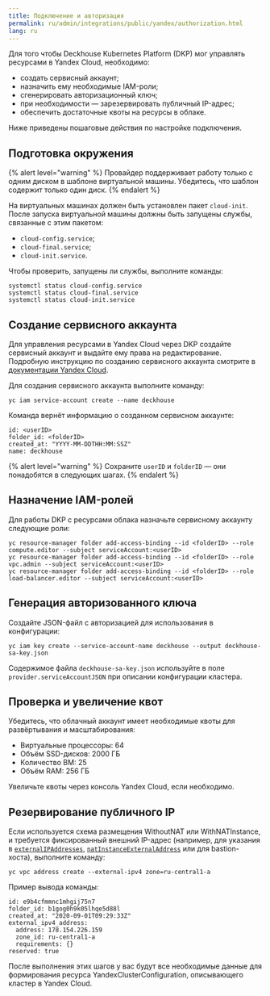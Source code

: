 ```yaml
---
title: Подключение и авторизация
permalink: ru/admin/integrations/public/yandex/authorization.html
lang: ru
---
```


Для того чтобы Deckhouse Kubernetes Platform (DKP) мог управлять ресурсами в Yandex Cloud, необходимо:

- создать сервисный аккаунт;
- назначить ему необходимые IAM-роли;
- сгенерировать авторизационный ключ;
- при необходимости — зарезервировать публичный IP-адрес;
- обеспечить достаточные квоты на ресурсы в облаке.

Ниже приведены пошаговые действия по настройке подключения.

## Подготовка окружения

{% alert level="warning" %}
Провайдер поддерживает работу только с одним диском в шаблоне виртуальной машины. Убедитесь, что шаблон содержит только один диск.
{% endalert %}

На виртуальных машинах должен быть установлен пакет `cloud-init`. После запуска виртуальной машины должны быть запущены службы, связанные с этим пакетом:

- `cloud-config.service`;
- `cloud-final.service`;
- `cloud-init.service`.

Чтобы проверить, запущены ли службы, выполните команды:

```shell
systemctl status cloud-config.service
systemctl status cloud-final.service
systemctl status cloud-init.service
```

## Создание сервисного аккаунта

Для управления ресурсами в Yandex Cloud через DKP создайте сервисный аккаунт и выдайте ему права на редактирование.
Подробную инструкцию по созданию сервисного аккаунта смотрите в [документации Yandex Cloud](https://cloud.yandex.com/ru/docs/resource-manager/operations/cloud/set-access-bindings).

Для создания сервисного аккаунта выполните команду:

```shell
yc iam service-account create --name deckhouse
```

Команда вернёт информацию о созданном сервисном аккаунте:

```console
id: <userID>
folder_id: <folderID>
created_at: "YYYY-MM-DDTHH:MM:SSZ"
name: deckhouse
```

{% alert level="warning" %}
Сохраните `userID` и `folderID` — они понадобятся в следующих шагах.
{% endalert %}

## Назначение IAM-ролей

Для работы DKP с ресурсами облака назначьте сервисному аккаунту следующие роли:

```shell
yc resource-manager folder add-access-binding --id <folderID> --role compute.editor --subject serviceAccount:<userID>
yc resource-manager folder add-access-binding --id <folderID> --role vpc.admin --subject serviceAccount:<userID>
yc resource-manager folder add-access-binding --id <folderID> --role load-balancer.editor --subject serviceAccount:<userID>
```

## Генерация авторизованного ключа

Создайте JSON-файл с авторизацией для использования в конфигурации:

```shell
yc iam key create --service-account-name deckhouse --output deckhouse-sa-key.json
```

Содержимое файла `deckhouse-sa-key.json` используйте в поле `provider.serviceAccountJSON` при описании конфигурации кластера.

## Проверка и увеличение квот

Убедитесь, что облачный аккаунт имеет необходимые квоты для развёртывания и масштабирования:
- Виртуальные процессоры: 64
- Объём SSD-дисков: 2000 ГБ
- Количество ВМ: 25
- Объём RAM: 256 ГБ

Увеличьте квоты через консоль Yandex Cloud, если необходимо.

## Резервирование публичного IP

Если используется схема размещения WithoutNAT или WithNATInstance, и требуется фиксированный внешний IP-адрес (например, для указания в [`externalIPAddresses`](/modules/cloud-provider-yandex/cluster_configuration.html#yandexclusterconfiguration-nodegroups-instanceclass-externalipaddresses), [`natInstanceExternalAddress`](/modules/cloud-provider-yandex/cluster_configuration.html#yandexclusterconfiguration-withnatinstance-natinstanceexternaladdress) или для bastion-хоста), выполните команду:

```shell
yc vpc address create --external-ipv4 zone=ru-central1-a
```

Пример вывода команды:

```console
id: e9b4cfmmnc1mhgij75n7
folder_id: b1gog0h9k05lhqe5d88l
created_at: "2020-09-01T09:29:33Z"
external_ipv4_address:
  address: 178.154.226.159
  zone_id: ru-central1-a
  requirements: {}
reserved: true
```

После выполнения этих шагов у вас будут все необходимые данные для формирования ресурса YandexClusterConfiguration, описывающего кластер в Yandex Cloud.
